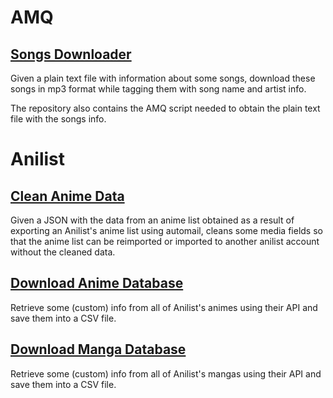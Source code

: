 # AMQ

## [Songs Downloader](AMQ/SongsDownloader/)

Given a plain text file with information about some songs, download these songs in mp3 format while tagging them with song name and artist info.

The repository also contains the AMQ script needed to obtain the plain text file with the songs info.


# Anilist

## [Clean Anime Data](Anilist/CleanAnimeData/)

Given a JSON with the data from an anime list obtained as a result of exporting an Anilist's anime list using automail, cleans some media fields so that the anime list can be reimported or imported to another anilist account without the cleaned data.

## [Download Anime Database](Anilist/DownloadAnimeDatabase/)

Retrieve some (custom) info from all of Anilist's animes using their API and save them into a CSV file.

## [Download Manga Database](Anilist/DownloadMangaDatabase/)

Retrieve some (custom) info from all of Anilist's mangas using their API and save them into a CSV file.